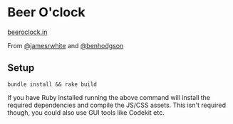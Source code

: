 Beer O'clock
==========

[beeroclock.in](http://beeroclock.in)

From [@jamesrwhite](https://twitter.com/jamesrwhite) and [@benhodgson](https://twitter.com/benhodgson)


Setup
------
````
bundle install && rake build
````

If you have Ruby installed running the above command will install the required dependencies and compile the JS/CSS assets. This isn't required though, you could also use GUI tools like Codekit etc.